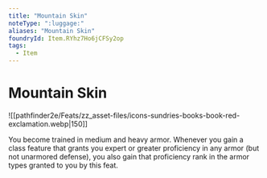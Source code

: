 ```yaml
---
title: "Mountain Skin"
noteType: ":luggage:"
aliases: "Mountain Skin"
foundryId: Item.RYhz7Ho6jCFSy2op
tags:
  - Item
---
```


# Mountain Skin
![[pathfinder2e/Feats/zz_asset-files/icons-sundries-books-book-red-exclamation.webp|150]]

You become trained in medium and heavy armor. Whenever you gain a class feature that grants you expert or greater proficiency in any armor (but not unarmored defense), you also gain that proficiency rank in the armor types granted to you by this feat.
